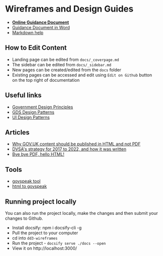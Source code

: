 # Wireframes and Design Guides

* **[Online Guidance Document](https://pautva.github.io/dd3-wireframes/#/)**
* [Guidance Document in Word](https://teams.microsoft.com/l/file/61E8D477-6C10-4C47-A4A8-C89405E5BA4B?tenantId=7988742d-c543-4b9a-87a9-10a7b354d289&fileType=docx&objectUrl=https%3A%2F%2Fordnancesurvey.sharepoint.com%2Fteams%2FDataDiscoverability3Project%2FShared%20Documents%2FDD3-7%20Wireframes%20and%20Design%20Guides%2FDD3-7%20Wireframes%20and%20design%20guides%20Draft%20v0.1.docx&baseUrl=https%3A%2F%2Fordnancesurvey.sharepoint.com%2Fteams%2FDataDiscoverability3Project&serviceName=teams&threadId=19:3a39bdbd3a3e412ea5f922f174e0d943@thread.tacv2&groupId=40f7dcf5-0b92-49fc-8a3b-b7a65c23ce05)
* [Markdown help](https://jhildenbiddle.github.io/docsify-themeable/#/markdown)


## How to Edit Content

* Landing page can be edited from `docs/_coverpage.md`
* The sidebar can be edited from `docs/_sidebar.md`
* New pages can be created/edited from the `docs` folder
* Existing pages can be accessed and edit using `Edit on Github` button on the top right of documentation


## Useful links

* [Government Design Principles](https://www.gov.uk/guidance/government-design-principles)
* [GDS Design Patterns](https://design-system.service.gov.uk/patterns/)
* [UI Design Patterns](http://ui-patterns.com/)

## Articles
* [Why GOV.UK content should be published in HTML and not PDF](https://gds.blog.gov.uk/2018/07/16/why-gov-uk-content-should-be-published-in-html-and-not-pdf/)
* [DVSA's strategy for 2017 to 2022, and how it was written](https://dvsadigital.blog.gov.uk/2017/07/20/dvsas-strategy-for-2017-to-2022-and-how-it-was-written/)
* [Bye bye PDF, hello HTML!](https://phescreening.blog.gov.uk/2016/11/18/bye-bye-pdf-hello-html/)

## Tools
* [govspeak tool](https://github.com/alphagov/govspeak)
* [html to govspeak](https://github.com/alphagov/paste-html-to-govspeak)

## Running project locally

You can also run the project locally, make the changes and then submit your changes to Github.

* Install docsify: npm i docsify-cli -g
* Pull the project to your computer
* cd into `dd3-wireframes`
* Run the project - `docsify serve ./docs --open`
* View it on http://localhost:3000/
